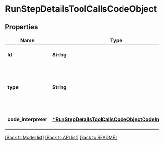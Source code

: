 # RunStepDetailsToolCallsCodeObject


## Properties
Name | Type | Description | Notes
------------ | ------------- | ------------- | -------------
**id** | **String** | The ID of the tool call. | [default to nothing]
**type** | **String** | The type of tool call. This is always going to be &#x60;code_interpreter&#x60; for this type of tool call. | [default to nothing]
**code_interpreter** | [***RunStepDetailsToolCallsCodeObjectCodeInterpreter**](RunStepDetailsToolCallsCodeObjectCodeInterpreter.md) |  | [default to nothing]


[[Back to Model list]](../README.md#models) [[Back to API list]](../README.md#api-endpoints) [[Back to README]](../README.md)


